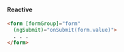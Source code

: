 #### Reactive
```html
<form [formGroup]="form"
  (ngSubmit)="onSubmit(form.value)">
  . . .
</form>
```
